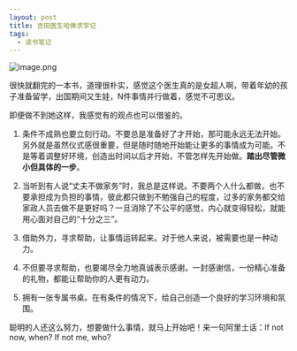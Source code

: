 ```yaml
---
layout: post
title: 吉田医生哈佛求学记
tags:
  - 读书笔记
---
```


![image.png](https://upload-images.jianshu.io/upload_images/14076967-70408a8720303143.png?imageMogr2/auto-orient/strip%7CimageView2/2/w/1240)

很快就翻完的一本书，道理很朴实，感觉这个医生真的是女超人啊，带着年幼的孩子准备留学，出国期间又生娃，N件事情并行做着，感觉不可思议。

即便做不到她这样，我感觉有的观点也可以借鉴的。
1. 条件不成熟也要立刻行动﻿﻿。不要总是准备好了才开始，那可能永远无法开始。另外就是虽然仪式感很重要，但是随时随地开始能让更多的事情成为可能。不是等着调整好环境，创造出时间以后才开始，不管怎样先开始做。**踏出尽管微小但具体的一步**。﻿﻿

2. 当听到有人说“丈夫不做家务”时，我总是这样说。不要两个人什么都做，也不要承担成为负担的事情，彼此都只做到不勉强自己的程度，过多的家务都交给家政人员去做不是更好吗？一旦消除了不公平的感觉，内心就变得轻松，就能用心面对自己的“十分之三”。﻿﻿

3. 借助外力，寻求帮助，让事情运转起来。对于他人来说，被需要也是一种动力。

4. 不但要寻求帮助，也要竭尽全力地真诚表示感谢。一封感谢信，一份精心准备的礼物，都能让帮助你的人更有动力。

5. 拥有一张专属书桌。在有条件的情况下，给自己创造一个良好的学习环境和氛围。

聪明的人还这么努力，想要做什么事情，就马上开始吧！来一句阿里土话：If not now, when? If not me, who? 
